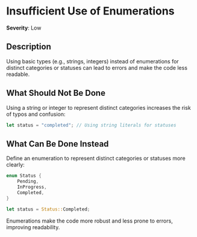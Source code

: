 # Insufficient Use of Enumerations

**Severity**: Low

## Description

Using basic types (e.g., strings, integers) instead of enumerations for distinct categories or statuses can lead to
errors and make the code less readable.

## What Should Not Be Done

Using a string or integer to represent distinct categories increases the risk of typos and confusion:

```rust
let status = "completed"; // Using string literals for statuses
```

## What Can Be Done Instead

Define an enumeration to represent distinct categories or statuses more clearly:

```rust
enum Status {
    Pending,
    InProgress,
    Completed,
}

let status = Status::Completed;
```

Enumerations make the code more robust and less prone to errors, improving readability.
